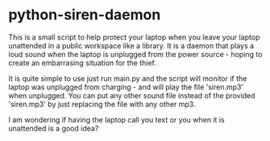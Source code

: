 # python-siren-daemon
This is a small script to help protect your laptop when you leave your laptop unattended in a public workspace like a library. It is a daemon that plays a loud sound when the laptop is unplugged from the power source - hoping to create an embarrasing situation for the thief. 

It is quite simple to use just run main.py and the script will monitor if the laptop was unplugged from charging - and will play the file 'siren.mp3' when unplugged. You can put any other sound file instead of the provided 'siren.mp3' by just replacing the file with any other mp3. 

I am wondering if having the laptop call you text or you when it is unattended is a good idea? 
